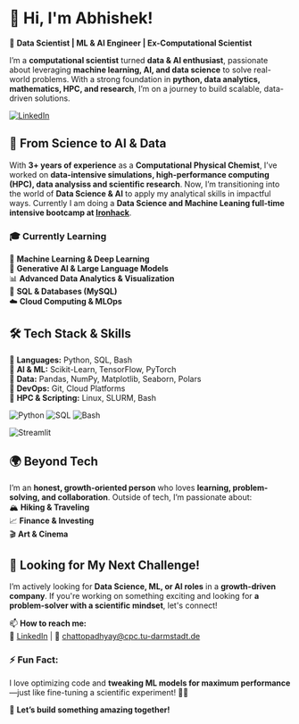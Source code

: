 # 👋 Hi, I'm Abhishek!  

🚀 **Data Scientist | ML & AI Engineer | Ex-Computational Scientist**  

I’m a **computational scientist** turned **data & AI enthusiast**, passionate about leveraging **machine learning, AI, and data science** to solve real-world problems. With a strong foundation in **python, data analytics, mathematics, HPC, and research**, I’m on a journey to build scalable, data-driven solutions. 

[![LinkedIn](https://img.shields.io/badge/LinkedIn-blue?logo=linkedin&style=for-the-badge)](https://www.linkedin.com/in/techyabhishek)

## 🔬 **From Science to AI & Data**  
With **3+ years of experience** as a **Computational Physical Chemist**, I’ve worked on **data-intensive simulations, high-performance computing (HPC), data analysiss and scientific research**. Now, I’m transitioning into the world of **Data Science & AI** to apply my analytical skills in impactful ways. Currently I am doing a **Data Science and Machine Leaning full-time intensive bootcamp at [Ironhack](https://www.ironhack.com/de-en/data-science-machine-learning/remote)**.

### 🎓 **Currently Learning**  
🧠 **Machine Learning & Deep Learning**  
🤖 **Generative AI & Large Language Models**  
📊 **Advanced Data Analytics & Visualization**  
💾 **SQL & Databases (MySQL)**  
☁️ **Cloud Computing & MLOps**  

## 🛠️ **Tech Stack & Skills**  
🔹 **Languages:** Python, SQL, Bash  
🔹 **AI & ML:** Scikit-Learn, TensorFlow, PyTorch  
🔹 **Data:** Pandas, NumPy, Matplotlib, Seaborn, Polars  
🔹 **DevOps:** Git, Cloud Platforms  
🔹 **HPC & Scripting:** Linux, SLURM, Bash

![Python](https://img.shields.io/badge/Python-FFFFFF?style=for-the-badge&logo=python&logoColor=3776AB)
![SQL](https://img.shields.io/badge/SQL-FFFFFF?style=for-the-badge&logo=mysql&logoColor=4479A1)
![Bash](https://img.shields.io/badge/Bash-FFFFFF?style=for-the-badge&logo=gnubash&logoColor=4EAA25)

![Streamlit](https://img.shields.io/badge/Streamlit-FF4B4B?style=for-the-badge&logo=streamlit&logoColor=white)

## 🌍 **Beyond Tech**  
I’m an **honest, growth-oriented person** who loves **learning, problem-solving, and collaboration**. Outside of tech, I’m passionate about:  
🏔️ **Hiking & Traveling**  
📈 **Finance & Investing**  
🎬 **Art & Cinema**  

## 🚀 **Looking for My Next Challenge!**  
I’m actively looking for **Data Science, ML, or AI roles** in a **growth-driven company**. If you're working on something exciting and looking for **a problem-solver with a scientific mindset**, let's connect!  

📫 **How to reach me:**  
🔗 [LinkedIn](https://www.linkedin.com/in/techyabhishek) | 📧 chattopadhyay@cpc.tu-darmstadt.de  

### ⚡ **Fun Fact:**  
I love optimizing code and **tweaking ML models for maximum performance**—just like fine-tuning a scientific experiment! 🔬✨  

🚀 **Let’s build something amazing together!**  
